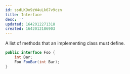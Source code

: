 ```yaml
---
id: ssdLK9o9zW4uLk67v9czn
title: Interface
desc: ''
updated: 1642012271318
created: 1642012186903
---
```


A list of methods that an implementing class must define.

```Java
public interface Foo {
    int Bar;
    Foo FooBar(int Bar);
}
